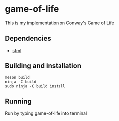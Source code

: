 # game-of-life
This is  my implementation on Conway's Game of Life
## Dependencies
* [sfml](https://www.sfml-dev.org/)
## Building and installation
```
meson build
ninja -C build
sudo ninja -C build install
```
## Running
Run by typing game-of-life into terminal
